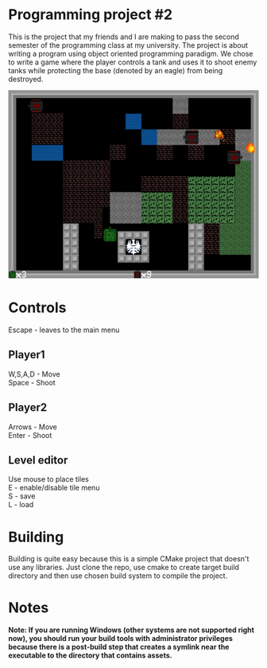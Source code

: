 # Programming project #2
This is the project that my friends and I are making to pass the second semester of the programming class at my university. The project is about writing a program using object oriented programming paradigm. We chose to write a game where the player controls a tank and uses it to shoot enemy tanks while protecting the base (denoted by an eagle) from being destroyed.

![Image](image.png)

# Controls

Escape - leaves to the main menu
## Player1
W,S,A,D - Move<br>
Space - Shoot
## Player2
Arrows - Move<br>
Enter - Shoot
## Level editor
Use mouse to place tiles<br>
E - enable/disable tile menu<br>
S - save<br>
L - load

# Building
Building is quite easy because this is a simple CMake project that doesn't use any libraries. Just clone the repo, use cmake to create target build directory and then use chosen build system to compile the project.

# Notes
**Note: If you are running Windows (other systems are not supported right now), you should run your build tools with administrator privileges because there is a post-build step that creates a symlink near the executable to the directory that contains assets.**
